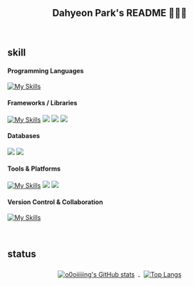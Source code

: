 ## <div align="center"> Dahyeon Park's README 👩🏻‍💻 </div>

<br>

## skill
#### Programming Languages
[![My Skills](https://skillicons.dev/icons?i=html,css,js,java,py&theme=light)](https://skillicons.dev)
#### Frameworks / Libraries
[![My Skills](https://skillicons.dev/icons?i=react,nextjs,emotion,jquery,django&theme=light)](https://skillicons.dev)
<img src="https://img.shields.io/badge/MobX-white?style=flat-square&logo=mobx&logoColor=FF9955"> <img src="https://img.shields.io/badge/Axios-white?style=flat-square&logo=axios&logoColor=5A29E4"> <img src="https://img.shields.io/badge/Router-white?style=flat-square&logo=reactrouter&logoColor=CA4245">
#### Databases
<img src="https://img.shields.io/badge/oracleDB-white?style=flat-square&logo=oracle&logoColor=F80000"> <img src="https://img.shields.io/badge/mariaDB-white?style=flat-square&logo=mariadb&logoColor=003545">
#### Tools & Platforms
[![My Skills](https://skillicons.dev/icons?i=vscode,spring,eclipse,postman,notion,figma&theme=light)](https://skillicons.dev)
<img src="https://img.shields.io/badge/FileZilla-white?style=flat-square&logo=filezilla&logoColor=BF0000"> <img src="https://img.shields.io/badge/EditPlus-white?style=flat-square&logo=editplus&logoColor="> 
#### Version Control & Collaboration
[![My Skills](https://skillicons.dev/icons?i=git,github,discord&theme=light)](https://skillicons.dev)

<br>

## status
<div align="center">
  <a href="https://github.com/o0oiiiiing/github-readme-stats">
    <img align="center" style="margin:0.5rem" src="https://github-readme-stats.vercel.app/api?username=o0oiiiiing&theme=graywhite" alt="o0oiiiiing's GitHub stats" />
  </a>
  <a href="https://github.com/o0oiiiiing/github-readme-stats">
    <img align="center" style="margin:0.5rem" src="https://github-readme-stats.vercel.app/api/top-langs/?username=o0oiiiiing&theme=graywhite&layout=compact" alt="Top Langs" />
  </a>
</div>
